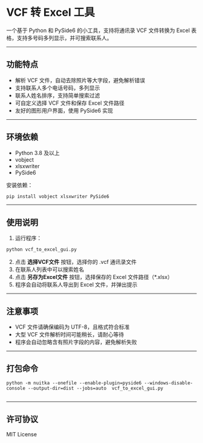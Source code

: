 # VCF 转 Excel 工具

一个基于 Python 和 PySide6 的小工具，支持将通讯录 VCF 文件转换为 Excel 表格，支持多号码多列显示，并可搜索联系人。

---

## 功能特点

- 解析 VCF 文件，自动去除照片等大字段，避免解析错误  
- 支持联系人多个电话号码，多列显示  
- 联系人姓名排序，支持简单搜索过滤  
- 可自定义选择 VCF 文件和保存 Excel 文件路径  
- 友好的图形用户界面，使用 PySide6 实现  

---

## 环境依赖

- Python 3.8 及以上  
- vobject  
- xlsxwriter  
- PySide6  

安装依赖：

```bash
pip install vobject xlsxwriter PySide6
```

---

## 使用说明

1. 运行程序：

```bash
python vcf_to_excel_gui.py
```

2. 点击 **选择VCF文件** 按钮，选择你的 .vcf 通讯录文件  
3. 在联系人列表中可以搜索姓名  
4. 点击 **另存为Excel文件** 按钮，选择保存的 Excel 文件路径（*.xlsx）  
5. 程序会自动将联系人导出到 Excel 文件，并弹出提示

---

## 注意事项

- VCF 文件请确保编码为 UTF-8，且格式符合标准  
- 大型 VCF 文件解析时间可能稍长，请耐心等待  
- 程序会自动忽略含有照片字段的内容，避免解析失败  

---
## 打包命令
```
python -m nuitka --onefile --enable-plugin=pyside6 --windows-disable-console --output-dir=dist --jobs=auto  vcf_to_excel_gui.py


```

---

## 许可协议

MIT License


